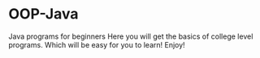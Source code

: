 # OOP-Java
Java programs for beginners
Here you will get the basics of college level programs. Which will be easy for you to learn!
Enjoy!
